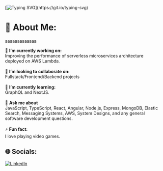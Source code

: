 [![Typing SVG](https://readme-typing-svg.herokuapp.com?color=FF3670&size=35&center=true&vCenter=true&width=1000&lines=Welcome+to+my+GitHub+profile!;My+name+is+Hisham+Chaudhry;)](https://git.io/typing-svg)
# 💫 About Me:

aaaaaaaaaaaaa

🔭 **I’m currently working on:**  <br>Improving the performance of serverless microservices architecture deployed on AWS Lambda.<br><br>👯 **I’m looking to collaborate on:**  <br>Fullstack/Frontend/Backend projects<br><br>🌱 **I’m currently learning:**  <br>GraphQL and NextJS.<br><br>💬 **Ask me about**  <br>JavaScript, TypeScript, React, Angular, Node.js, Express, MongoDB, Elastic Search, Messaging Systems, AWS, System Designs, and any general software development questions.<br><br>⚡ **Fun fact:**  <br>I love playing video games.


## 🌐 Socials:
[![LinkedIn](https://img.shields.io/badge/LinkedIn-%230077B5.svg?logo=linkedin&logoColor=white)](https://www.linkedin.com/in/vatan-agnihotri/)
